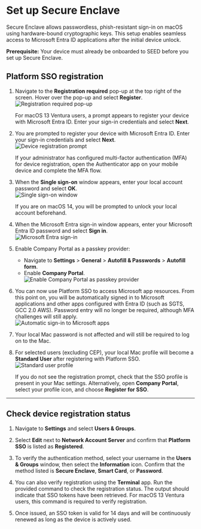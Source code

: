 # Set up Secure Enclave

Secure Enclave allows passwordless, phish-resistant sign-in on macOS using hardware-bound cryptographic keys. This setup enables seamless access to Microsoft Entra ID applications after the initial device unlock.

**Prerequisite:** Your device must already be onboarded to SEED before you set up Secure Enclave.


## Platform SSO registration

1. Navigate to the **Registration required** pop-up at the top right of the screen. Hover over the pop-up and select **Register**.  
   ![Registration required pop-up](/images/enclave-1.png)

   For macOS 13 Ventura users, a prompt appears to register your device with Microsoft Entra ID. Enter your sign-in credentials and select **Next**.

2. You are prompted to register your device with Microsoft Entra ID. Enter your sign-in credentials and select **Next**.  
   ![Device registration prompt](/images/enclave-2.png)

   If your administrator has configured multi-factor authentication (MFA) for device registration, open the Authenticator app on your mobile device and complete the MFA flow.

3. When the **Single sign-on** window appears, enter your local account password and select **OK**.  
   ![Single sign-on window](/images/enclave-3.png)

   If you are on macOS 14, you will be prompted to unlock your local account beforehand.

4. When the Microsoft Entra sign-in window appears, enter your Microsoft Entra ID password and select **Sign in**.  
   ![Microsoft Entra sign-in](/images/enclave-4.png)

5. Enable Company Portal as a passkey provider:  
   - Navigate to **Settings** > **General** > **Autofill & Passwords** > **Autofill form**.  
   - Enable **Company Portal**.  
   ![Enable Company Portal as passkey provider](/images/enclave-5.png)

6. You can now use Platform SSO to access Microsoft app resources. From this point on, you will be automatically signed in to Microsoft applications and other apps configured with Entra ID (such as SGTS, GCC 2.0 AWS). Password entry will no longer be required, although MFA challenges will still apply.  
   ![Automatic sign-in to Microsoft apps](/images/enclave-6.png)

7. Your local Mac password is not affected and will still be required to log on to the Mac.

8. For selected users (excluding CEP), your local Mac profile will become a **Standard User** after registering with Platform SSO.  
   ![Standard user profile](/images/enclave-7.png)

   If you do not see the registration prompt, check that the SSO profile is present in your Mac settings. Alternatively, open **Company Portal**, select your profile icon, and choose **Register for SSO**.

---

## Check device registration status

1. Navigate to **Settings** and select **Users & Groups**.  

2. Select **Edit** next to **Network Account Server** and confirm that **Platform SSO** is listed as **Registered**.

3. To verify the authentication method, select your username in the **Users & Groups** window, then select the **Information** icon. Confirm that the method listed is **Secure Enclave**, **Smart Card**, or **Password**.

4. You can also verify registration using the **Terminal** app. Run the provided command to check the registration status. The output should indicate that SSO tokens have been retrieved. For macOS 13 Ventura users, this command is required to verify registration.

5. Once issued, an SSO token is valid for 14 days and will be continuously renewed as long as the device is actively used.  


